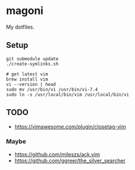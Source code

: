 # magoni
My dotfiles.

## Setup
```
git submodule update
./create-symlinks.sh
```
```
# get latest vim
brew install vim
vi --version | head
sudo mv /usr/bin/vi /usr/bin/vi-7.4
sudo ln -s /usr/local/bin/vim /usr/local/bin/vi
```

## TODO
* https://vimawesome.com/plugin/closetag-vim

### Maybe
* https://github.com/mileszs/ack.vim
* https://github.com/ggreer/the_silver_searcher
